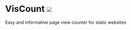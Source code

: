 # VisCount <a href="https://travis-ci.org/Charlesworth/VisCount"><img src="https://travis-ci.org/Charlesworth/VisCount.svg?branch=master"></a>
Easy and informative page view counter for static websites

